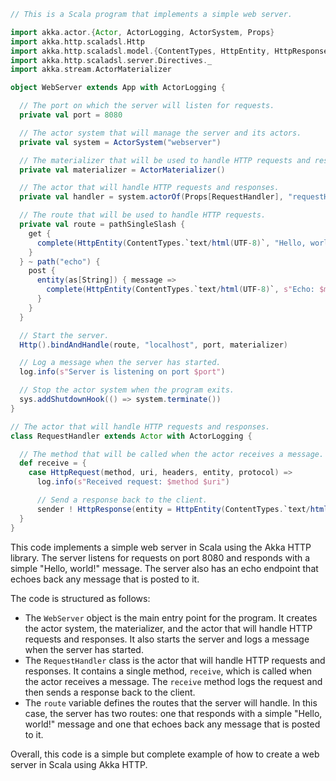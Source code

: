 ```scala
// This is a Scala program that implements a simple web server.

import akka.actor.{Actor, ActorLogging, ActorSystem, Props}
import akka.http.scaladsl.Http
import akka.http.scaladsl.model.{ContentTypes, HttpEntity, HttpResponse, HttpRequest}
import akka.http.scaladsl.server.Directives._
import akka.stream.ActorMaterializer

object WebServer extends App with ActorLogging {

  // The port on which the server will listen for requests.
  private val port = 8080

  // The actor system that will manage the server and its actors.
  private val system = ActorSystem("webserver")

  // The materializer that will be used to handle HTTP requests and responses.
  private val materializer = ActorMaterializer()

  // The actor that will handle HTTP requests and responses.
  private val handler = system.actorOf(Props[RequestHandler], "requestHandler")

  // The route that will be used to handle HTTP requests.
  private val route = pathSingleSlash {
    get {
      complete(HttpEntity(ContentTypes.`text/html(UTF-8)`, "Hello, world!"))
    }
  } ~ path("echo") {
    post {
      entity(as[String]) { message =>
        complete(HttpEntity(ContentTypes.`text/html(UTF-8)`, s"Echo: $message"))
      }
    }
  }

  // Start the server.
  Http().bindAndHandle(route, "localhost", port, materializer)

  // Log a message when the server has started.
  log.info(s"Server is listening on port $port")

  // Stop the actor system when the program exits.
  sys.addShutdownHook(() => system.terminate())
}

// The actor that will handle HTTP requests and responses.
class RequestHandler extends Actor with ActorLogging {

  // The method that will be called when the actor receives a message.
  def receive = {
    case HttpRequest(method, uri, headers, entity, protocol) =>
      log.info(s"Received request: $method $uri")

      // Send a response back to the client.
      sender ! HttpResponse(entity = HttpEntity(ContentTypes.`text/html(UTF-8)`, "Hello, world!"))
  }
}
```

This code implements a simple web server in Scala using the Akka HTTP library. The server listens for requests on port 8080 and responds with a simple "Hello, world!" message. The server also has an echo endpoint that echoes back any message that is posted to it.

The code is structured as follows:

* The `WebServer` object is the main entry point for the program. It creates the actor system, the materializer, and the actor that will handle HTTP requests and responses. It also starts the server and logs a message when the server has started.
* The `RequestHandler` class is the actor that will handle HTTP requests and responses. It contains a single method, `receive`, which is called when the actor receives a message. The `receive` method logs the request and then sends a response back to the client.
* The `route` variable defines the routes that the server will handle. In this case, the server has two routes: one that responds with a simple "Hello, world!" message and one that echoes back any message that is posted to it.

Overall, this code is a simple but complete example of how to create a web server in Scala using Akka HTTP.